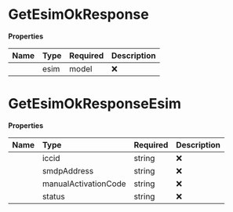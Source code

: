 # GetEsimOkResponse



**Properties**

| Name | Type | Required | Description |
| :-------- | :----------| :----------| :----------|
    | esim | model | ❌ |  |

# GetEsimOkResponseEsim



**Properties**

| Name | Type | Required | Description |
| :-------- | :----------| :----------| :----------|
    | iccid | string | ❌ | ID of the eSIM |
    | smdpAddress | string | ❌ | SM-DP+ Address |
    | manualActivationCode | string | ❌ | The manual activation code |
    | status | string | ❌ | Status of the eSIM, possible values are 'RELEASED', 'DOWNLOADED', 'INSTALLED', 'ENABLED', 'DELETED', or 'ERROR' |





<!-- This file was generated by liblab | https://liblab.com/ -->